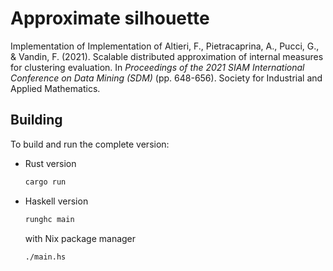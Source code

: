 # Approximate silhouette

Implementation of Implementation of Altieri, F., Pietracaprina, A., Pucci, G., & Vandin, F. (2021). Scalable distributed approximation of internal measures for clustering evaluation. In _Proceedings of the 2021 SIAM International Conference on Data Mining (SDM)_ (pp. 648-656). Society for Industrial and Applied Mathematics.

## Building

To build and run the complete version:

- Rust version

  ```bash
  cargo run
  ```

- Haskell version

  ```bash
  runghc main
  ```

  with Nix package manager

  ```bash
  ./main.hs
  ```

